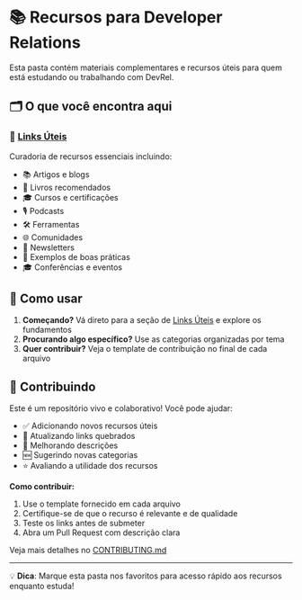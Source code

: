 # 📚 Recursos para Developer Relations

Esta pasta contém materiais complementares e recursos úteis para quem está estudando ou trabalhando com DevRel.

## 🗂️ O que você encontra aqui

### 🔗 **[Links Úteis](./links-uteis.md)**
Curadoria de recursos essenciais incluindo:
- 📚 Artigos e blogs
- 📖 Livros recomendados
- 🎓 Cursos e certificações
- 🎙️ Podcasts
- 🛠️ Ferramentas
- 🌐 Comunidades
- 📰 Newsletters
- 🎯 Exemplos de boas práticas
- 🎓 Conferências e eventos

## 🎯 Como usar

1. **Começando?** Vá direto para a seção de [Links Úteis](./links-uteis.md) e explore os fundamentos
2. **Procurando algo específico?** Use as categorias organizadas por tema
3. **Quer contribuir?** Veja o template de contribuição no final de cada arquivo

## 🤝 Contribuindo

Este é um repositório vivo e colaborativo! Você pode ajudar:

- ✅ Adicionando novos recursos úteis
- 🔄 Atualizando links quebrados
- 📝 Melhorando descrições
- 🆕 Sugerindo novas categorias
- ⭐ Avaliando a utilidade dos recursos

**Como contribuir:**
1. Use o template fornecido em cada arquivo
2. Certifique-se de que o recurso é relevante e de qualidade
3. Teste os links antes de submeter
4. Abra um Pull Request com descrição clara

Veja mais detalhes no [CONTRIBUTING.md](../CONTRIBUTING.md)

---

💡 **Dica**: Marque esta pasta nos favoritos para acesso rápido aos recursos enquanto estuda!
